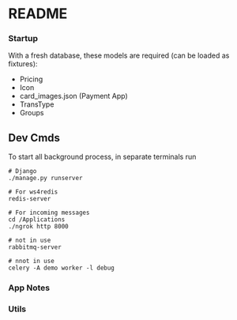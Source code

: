 # README


### Startup

With a fresh database, these models are required (can be loaded as fixtures):

- Pricing
- Icon
- card_images.json (Payment App)
- TransType
 - Groups


## Dev Cmds

To start all background process, in separate terminals run

```
# Django
./manage.py runserver

# For ws4redis
redis-server

# For incoming messages
cd /Applications
./ngrok http 8000

# not in use
rabbitmq-server

# nnot in use
celery -A demo worker -l debug
```


### App Notes


### Utils
